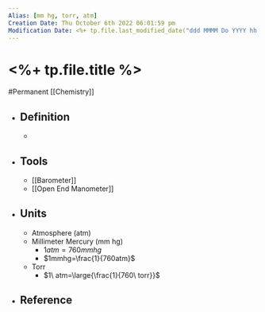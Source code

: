 ```yaml
---
Alias: [mm hg, torr, atm]
Creation Date: Thu October 6th 2022 06:01:59 pm 
Modification Date: <%+ tp.file.last_modified_date("ddd MMMM Do YYYY hh:mm:ss a") %>
---
```

# <%+ tp.file.title %>
#Permanent [[Chemistry]]

- ## Definition
	- 
- ## Tools
	- [[Barometer]]
	- [[Open End Manometer]]
- ## Units
	- Atmosphere (atm)
	- Millimeter Mercury (mm hg)
		- $1atm=760mmhg$
		- $1mmhg=\frac{1}{760atm}$
	- Torr
		- $1\ atm=\large{\frac{1}{760\ torr}}$ 
- ## Reference